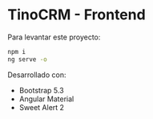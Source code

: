 # TinoCRM - Frontend

Para levantar este proyecto:
```bash
npm i
ng serve -o
```

Desarrollado con:
* Bootstrap 5.3
* Angular Material
* Sweet Alert 2
